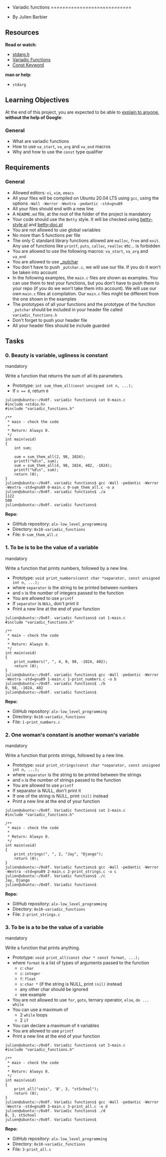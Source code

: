  - Variadic functions
============================

-   By Julien Barbier


Resources
---------

**Read or watch**:

-   [stdarg.h](https://alx-intranet.hbtn.io/rltoken/wLRJdO8pA2-Vb-rF2Y71sA "stdarg.h")
-   [Variadic Functions](https://alx-intranet.hbtn.io/rltoken/3gW8GycmyjarbJR76FkrzA "Variadic Functions")
-   [Const Keyword](https://alx-intranet.hbtn.io/rltoken/_RRPCY32VODyN_r2HIEnBQ "Const Keyword")

**man or help**:

-   `stdarg`

Learning Objectives
-------------------

At the end of this project, you are expected to be able to [explain to anyone](https://alx-intranet.hbtn.io/rltoken/QhsjfwBH5C7EriBICg67sQ "explain to anyone"), **without the help of Google**:

### General

-   What are variadic functions
-   How to use `va_start`, `va_arg` and `va_end` macros
-   Why and how to use the `const` type qualifier

Requirements
------------

### General

-   Allowed editors: `vi`, `vim`, `emacs`
-   All your files will be compiled on Ubuntu 20.04 LTS using `gcc`, using the options `-Wall -Werror -Wextra -pedantic -std=gnu89`
-   All your files should end with a new line
-   A `README.md` file, at the root of the folder of the project is mandatory
-   Your code should use the `Betty` style. It will be checked using [betty-style.pl](https://github.com/holbertonschool/Betty/blob/master/betty-style.pl "betty-style.pl") and [betty-doc.pl](https://github.com/holbertonschool/Betty/blob/master/betty-doc.pl "betty-doc.pl")
-   You are not allowed to use global variables
-   No more than 5 functions per file
-   The only C standard library functions allowed are `malloc`, `free` and `exit`. Any use of functions like `printf`, `puts`, `calloc`, `realloc` etc... is forbidden
-   You are allowed to use the following macros: `va_start`, `va_arg` and `va_end`
-   You are allowed to use [_putchar](https://github.com/holbertonschool/_putchar.c/blob/master/_putchar.c "_putchar")
-   You don't have to push `_putchar.c`, we will use our file. If you do it won't be taken into account
-   In the following examples, the `main.c` files are shown as examples. You can use them to test your functions, but you don't have to push them to your repo (if you do we won't take them into account). We will use our own `main.c` files at compilation. Our `main.c` files might be different from the one shown in the examples
-   The prototypes of all your functions and the prototype of the function `_putchar` should be included in your header file called `variadic_functions.h`
-   Don't forget to push your header file
-   All your header files should be include guarded

Tasks
-----

### 0\. Beauty is variable, ugliness is constant

mandatory

Write a function that returns the sum of all its parameters.

-   Prototype: `int sum_them_all(const unsigned int n, ...);`
-   If `n == 0`, return `0`

```
julien@ubuntu:~/0x0f. variadic functions$ cat 0-main.c
#include <stdio.h>
#include "variadic_functions.h"

/**
 * main - check the code
 *
 * Return: Always 0.
 */
int main(void)
{
    int sum;

    sum = sum_them_all(2, 98, 1024);
    printf("%d\n", sum);
    sum = sum_them_all(4, 98, 1024, 402, -1024);
    printf("%d\n", sum);
    return (0);
}
julien@ubuntu:~/0x0f. variadic functions$ gcc -Wall -pedantic -Werror -Wextra -std=gnu89 0-main.c 0-sum_them_all.c -o a
julien@ubuntu:~/0x0f. variadic functions$ ./a
1122
500
julien@ubuntu:~/0x0f. variadic functions$

```

**Repo:**

-   GitHub repository: `alx-low_level_programming`
-   Directory: `0x10-variadic_functions`
-   File: `0-sum_them_all.c`

### 1\. To be is to be the value of a variable

mandatory

Write a function that prints numbers, followed by a new line.

-   Prototype: `void print_numbers(const char *separator, const unsigned int n, ...);`
-   where `separator` is the string to be printed between numbers
-   and `n` is the number of integers passed to the function
-   You are allowed to use `printf`
-   If `separator` is `NULL`, don't print it
-   Print a new line at the end of your function

```
julien@ubuntu:~/0x0f. variadic functions$ cat 1-main.c
#include "variadic_functions.h"

/**
 * main - check the code
 *
 * Return: Always 0.
 */
int main(void)
{
    print_numbers(", ", 4, 0, 98, -1024, 402);
    return (0);
}
julien@ubuntu:~/0x0f. variadic functions$ gcc -Wall -pedantic -Werror -Wextra -std=gnu89 1-main.c 1-print_numbers.c -o b
julien@ubuntu:~/0x0f. variadic functions$ ./b
0, 98, -1024, 402
julien@ubuntu:~/0x0f. variadic functions$

```

**Repo:**

-   GitHub repository: `alx-low_level_programming`
-   Directory: `0x10-variadic_functions`
-   File: `1-print_numbers.c`

### 2\. One woman's constant is another woman's variable

mandatory

Write a function that prints strings, followed by a new line.

-   Prototype: `void print_strings(const char *separator, const unsigned int n, ...);`
-   where `separator` is the string to be printed between the strings
-   and `n` is the number of strings passed to the function
-   You are allowed to use `printf`
-   If separator is NULL, don't print it
-   If one of the string is NULL, print `(nil)` instead
-   Print a new line at the end of your function

```
julien@ubuntu:~/0x0f. Variadic functions$ cat 2-main.c
#include "variadic_functions.h"

/**
 * main - check the code
 *
 * Return: Always 0.
 */
int main(void)
{
    print_strings(", ", 2, "Jay", "Django");
    return (0);
}
julien@ubuntu:~/0x0f. Variadic functions$ gcc -Wall -pedantic -Werror -Wextra -std=gnu89 2-main.c 2-print_strings.c -o c
julien@ubuntu:~/0x0f. Variadic functions$ ./c
Jay, Django
julien@ubuntu:~/0x0f. Variadic functions$

```

**Repo:**

-   GitHub repository: `alx-low_level_programming`
-   Directory: `0x10-variadic_functions`
-   File: `2-print_strings.c`

### 3\. To be is a to be the value of a variable

mandatory

Write a function that prints anything.

-   Prototype: `void print_all(const char * const format, ...);`
-   where `format` is a list of types of arguments passed to the function
    -   `c`: `char`
    -   `i`: `integer`
    -   `f`: `float`
    -   `s`: `char *` (if the string is NULL, print `(nil)` instead
    -   any other char should be ignored
    -   see example
-   You are not allowed to use `for`, `goto`, ternary operator, `else`, `do ... while`
-   You can use a maximum of
    -   2 `while` loops
    -   2 `if`
-   You can declare a maximum of `9` variables
-   You are allowed to use `printf`
-   Print a new line at the end of your function

```
julien@ubuntu:~/0x0f. Variadic functions$ cat 3-main.c
#include "variadic_functions.h"

/**
 * main - check the code
 *
 * Return: Always 0.
 */
int main(void)
{
    print_all("ceis", 'B', 3, "stSchool");
    return (0);
}
julien@ubuntu:~/0x0f. Variadic functions$ gcc -Wall -pedantic -Werror -Wextra -std=gnu89 3-main.c 3-print_all.c -o d
julien@ubuntu:~/0x0f. Variadic functions$ ./d
B, 3, stSchool
julien@ubuntu:~/0x0f. Variadic functions$

```

**Repo:**

-   GitHub repository: `alx-low_level_programming`
-   Directory: `0x10-variadic_functions`
-   File: `3-print_all.c`
